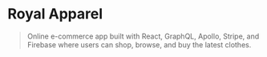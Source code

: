 # Royal Apparel

> Online e-commerce app built with React, GraphQL, Apollo, Stripe, and Firebase where users can shop, browse, and buy the latest clothes.

